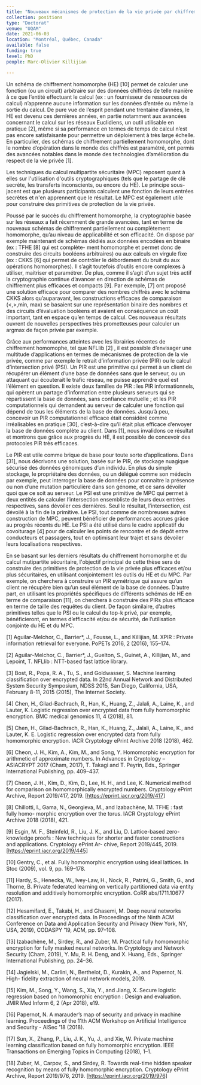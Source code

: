 ```yaml
---
title: "Nouveaux mécanismes de protection de la vie privée par chiffrement homomorphe"
collection: positions
type: "Doctorat"
venue: "UQAM"
date: 2021-06-03
location: "Montréal, Québec, Canada"
available: false
funding: true
level: PhD
people: Marc-Olivier Killijian

---
```


Un schéma de chiffrement homomorphe (HE) [10] permet de calculer une fonction (ou un circuit) arbitraire sur des données chiffrées de telle manière à ce que l’entité effectuant le calcul (ex : un fournisseur de ressources de calcul) n’apprenne aucune information sur les données d’entrée ou même la sortie du calcul. De pure vue de l’esprit pendant une trentaine d’années, le HE est devenu ces dernières années, en partie notamment aux avancées concernant le calcul sur les réseaux Euclidiens, un outil utilisable en pratique [2], même si sa performance en termes de temps de calcul n’est pas encore satisfaisante pour permettre un déploiement à très large échelle. En particulier, des schémas de chiffrement partiellement homomorphe, dont le nombre d’opération dans le monde des chiffrés est paramétré, ont permis des avancées notables dans le monde des technologies d’amélioration du respect de la vie privée [1].

Les techniques du calcul multipartite sécuritaire (MPC) reposent quant à elles sur l'utilisation d'outils cryptographiques (tels que le partage de clé secrète, les transferts inconscients, ou encore du HE). Le principe sous-jacent est que plusieurs participants calculent une fonction de leurs entrées secrètes et n'en apprennent que le résultat. Le MPC est également utile pour construire des primitives de protection de la vie privée.

Poussé par le succès du chiffrement homomorphe, la cryptographie basée sur les réseaux a fait récemment de grande avancées, tant en terme de nouveaux schémas de chiffrement partiellement ou complètement homomorphe, qu’au niveau de applicabilité et son efficacité. On dispose par exemple maintenant de schémas dédiés aux données encodées en binaire (ex : TFHE [8] qui est complète- ment homomorphe et permet donc de construire des circuits booléens arbitraires) ou aux calculs en virgule fixe (ex : CKKS [6] qui permet de contrôler le débordement du bruit du aux opérations homomorphes). Il s’agit toutefois d’outils encore complexes à utiliser, maitriser et paramétrer. De plus, comme il s’agit d’un sujet très actif la cryptographie continue d’avancer en direction de schémas de chiffrement plus efficaces et compacts [9]. Par exemple, [7] ont proposé une solution efficace pour comparer des nombres chiffrés avec le schéma CKKS alors qu’auparavant, les constructions efficaces de comparaison (<,>,min, max) se basaient sur une représentation binaire des nombres et des circuits d’évaluation booléens et avaient en conséquence un coût important, tant en espace qu’en temps de calcul. Ces nouveaux résultats ouvrent de nouvelles perspectives très prometteuses pour calculer un argmax de façon privée par exemple.

Grâce aux performances atteintes avec les librairies récentes de chiffrement homomophe, tel que NFLlib [2] , il est possible d’envisager une multitude d’applications en termes de mécanismes de protection de la vie privée, comme par exemple le retrait d’information privée (PIR) ou le calcul d’intersection privé (PSI).
Un PIR est une primitive qui permet à un client de récupérer un élément d’une base de données sans que le serveur, ou un attaquant qui écouterait le trafic réseau, ne puisse apprendre quel est l’élément en question. Il existe deux familles de PIR : les PIR informationnels, qui opèrent un partage d’information entre plusieurs serveurs qui se répartissent la base de données, sans confiance mutuelle ; et les PIR computationnels qui demandent au serveur de calculer une fonction qui dépend de tous les éléments de la base de données. Jusqu’à peu, concevoir un PIR computationnel efficace était considéré comme irréalisables en pratique [30], c’est-à-dire qu’il était plus efficace d’envoyer la base de données complète au client. Dans [1], nous invalidons ce résultat et montrons que grâce aux progrès du HE, il est possible de concevoir des protocoles PIR très efficaces.

Le PIR est utile comme brique de base pour toute sorte d’applications. Dans [31], nous décrivons une solution, basée sur le PIR, de stockage nuagique sécurisé des données génomiques d’un individu. En plus du simple stockage, le propriétaire des données, ou un délégué comme son médecin par exemple, peut interroger la base de données pour connaitre la présence ou non d’une mutation particulière dans son génome, et ce sans dévoiler quoi que ce soit au serveur.
Le PSI est une primitive de MPC qui permet à deux entités de calculer l’intersection ensembliste de leurs deux entrées respectives, sans dévoiler ces dernières. Seul le résultat, l’intersection, est dévoilé à la fin de la primitive. Le PSI, tout comme de nombreuses autres construction de MPC, peuvent bénéficier de performances accrues grâce au progrès récents du HE. Le PSI a été utilisé dans le cadre applicatif du covoiturage [4] pour de calculer les points de rencontre et de dépôt entre conducteurs et passagers, tout en optimisant leur trajet et sans dévoiler leurs localisations respectives.

En se basant sur les derniers résultats du chiffrement homomorphe et du calcul mutipartite sécuritaire, l'objectif principal de cette thèse sera de construire des primitives de protection de la vie privée plus efficaces et/ou plus sécuritaires, en utilisant conjointement les outils du HE et du MPC. Par exemple, on cherchera à construire un PIR symétrique qui assure qu’un client ne récupère bien qu’un seul élément de la base de données. D’autre part, en utilisant les propriétés spécifiques de différents schémas de HE en terme de comparaison [11], on cherchera à construire des PIRs plus efficace en terme de taille des requêtes du client. De façon similaire, d’autres primitives telles que le PSI ou le calcul du top-k privé, par exemple, bénéficieront, en termes d’efficacité et/ou de sécurité, de l’utilisation conjointe du HE et du MPC.

[1] Aguilar-Melchor, C., Barrier*, J., Fousse, L., and Killijian, M. XPIR : Private information retrieval for everyone. PoPETs 2016, 2 (2016), 155–174.

[2] Aguilar-Melchor, C., Barrier*, J., Guelton, S., Guinet, A., Killijian, M., and Lepoint, T. NFLlib : NTT-based fast lattice library.

[3] Bost, R., Popa, R. A., Tu, S., and Goldwasser, S. Machine learning classification over encrypted data. In 22nd Annual Network and Distributed System Security Symposium, NDSS 2015, San Diego, California, USA, February 8-11, 2015 (2015), The Internet Society.

[4] Chen, H., Gilad-Bachrach, R., Han, K., Huang, Z., Jalali, A., Laine, K., and Lauter, K. Logistic regression over encrypted data from fully homomorphic encryption. BMC medical genomics 11, 4 (2018), 81.

[5] Chen, H., Gilad-Bachrach, R., Han, K., Huang, Z., Jalali, A., Laine, K., and Lauter, K. E. Logistic regression over encrypted data from fully homomorphic encryption. IACR Cryptology ePrint Archive 2018 (2018), 462.

[6] Cheon, J. H., Kim, A., Kim, M., and Song, Y. Homomorphic encryption for arithmetic of approximate numbers. In Advances in Cryptology – ASIACRYPT 2017 (Cham, 2017), T. Takagi and T. Peyrin, Eds., Springer International Publishing, pp. 409–437.

[7] Cheon, J. H., Kim, D., Kim, D., Lee, H. H., and Lee, K. Numerical method for comparison on homomorphically encrypted numbers. Cryptology ePrint Archive, Report 2019/417, 2019. [https://eprint.iacr.org/2019/417]

[8] Chillotti, I., Gama, N., Georgieva, M., and Izabachène, M. TFHE : fast fully homo- morphic encryption over the torus. IACR Cryptology ePrint Archive 2018 (2018), 421.

[9] Esgin, M. F., Steinfeld, R., Liu, J. K., and Liu, D. Lattice-based zero-knowledge proofs : New techniques for shorter and faster constructions and applications. Cryptology ePrint Ar- chive, Report 2019/445, 2019. [https://eprint.iacr.org/2019/445]

[10] Gentry, C., et al. Fully homomorphic encryption using ideal lattices. In Stoc (2009), vol. 9, pp. 169–178.

[11] Hardy, S., Henecka, W., Ivey-Law, H., Nock, R., Patrini, G., Smith, G., and Thorne, B. Private federated learning on vertically partitioned data via entity resolution and additively homomorphic encryption. CoRR abs/1711.10677 (2017).

[12] Hesamifard, E., Takabi, H., and Ghasemi, M. Deep neural networks classification over encrypted data. In Proceedings of the Ninth ACM Conference on Data and Application Security and Privacy (New York, NY, USA, 2019), CODASPY ’19, ACM, pp. 97–108.

[13] Izabachène, M., Sirdey, R., and Zuber, M. Practical fully homomorphic encryption for fully masked neural networks. In Cryptology and Network Security (Cham, 2019), Y. Mu, R. H. Deng, and X. Huang, Eds., Springer International Publishing, pp. 24–36.

[14] Jagielski, M., Carlini, N., Berthelot, D., Kurakin, A., and Papernot, N. High- fidelity extraction of neural network models, 2019.

[15] Kim, M., Song, Y., Wang, S., Xia, Y., and Jiang, X. Secure logistic regression based on homomorphic encryption : Design and evaluation. JMIR Med Inform 6, 2 (Apr 2018), e19.

[16] Papernot, N. A marauder’s map of security and privacy in machine learning. Proceedings of the 11th ACM Workshop on Artificial Intelligence and Security - AISec ’18 (2018).

[17] Sun, X., Zhang, P., Liu, J. K., Yu, J., and Xie, W. Private machine learning classification based on fully homomorphic encryption. IEEE Transactions on Emerging Topics in Computing (2018), 1–1.

[18] Zuber, M., Carpov, S., and Sirdey, R. Towards real-time hidden speaker recognition by means of fully homomorphic encryption. Cryptology ePrint Archive, Report 2019/976, 2019. [https://eprint.iacr.org/2019/976]